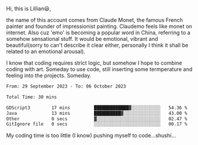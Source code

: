 Hi, this is Lillian😃, 

the name of this account comes from Claude Monet, the famous French painter and founder of impressionist painting. Claudemo feels like monet on internet. Also cuz 'emo' is becoming a popular word in China, referring to a somehow sensational stuff. It would be emotional, vibrant and beautiful(sorry to can't describe it clear either, personally I think it shall be  related to an emotional arousal).

I know that coding requires strict logic, but somehow I hope to combine coding with art. Someday to use code, still inserting some termperature and feeling into the projects. Someday.


<!--START_SECTION:waka-->

```txt
From: 29 September 2023 - To: 06 October 2023

Total Time: 30 mins

GDScript3        17 mins         █████████████▓░░░░░░░░░░░   54.36 %
Java             13 mins         ██████████▓░░░░░░░░░░░░░░   43.00 %
Other            0 secs          ▓░░░░░░░░░░░░░░░░░░░░░░░░   02.47 %
GitIgnore file   0 secs          ░░░░░░░░░░░░░░░░░░░░░░░░░   00.17 %
```

<!--END_SECTION:waka-->

My coding time is too little (I know)
pushing myself to code...shushi...
